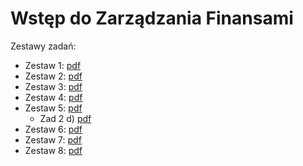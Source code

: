 # Wstęp do Zarządzania Finansami

Zestawy zadań:

* Zestaw 1: [pdf](https://github.com/ritabo/WdZF/blob/main/Zestaw_1___kapitalizacja.pdf)
* Zestaw 2: [pdf](https://github.com/ritabo/WdZF/blob/main/Zestaw_2___renty.pdf)
* Zestaw 3: [pdf](https://github.com/ritabo/WdZF/blob/main/Zestaw_3___strumien_platnosci_stopy.pdf)
* Zestaw 4: [pdf](https://github.com/ritabo/WdZF/blob/main/Zestaw_4___obligacje_i_teoria_portfela.pdf)
* Zestaw 5: [pdf](https://github.com/ritabo/WdZF/blob/main/Zestaw_5___Kontrakty_terminowe.pdf)
  - Zad 2 d) [pdf](https://github.com/ritabo/WdZF/blob/main/Zestaw_5___zad_2_d_.pdf)
* Zestaw 6: [pdf](https://github.com/ritabo/WdZF/blob/main/Zestaw_6___Opcje.pdf)
* Zestaw 7: [pdf](https://github.com/ritabo/WdZF/blob/main/Zestaw_7___Wycena_opcji.pdf)
* Zestaw 8: [pdf](https://github.com/ritabo/WdZF/blob/main/Zestaw%208%20-%20Strategie%20opcyjne.pdf)
